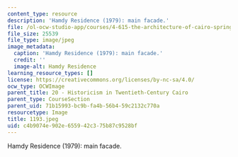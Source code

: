 ```yaml
---
content_type: resource
description: 'Hamdy Residence (1979): main facade.'
file: /ol-ocw-studio-app/courses/4-615-the-architecture-of-cairo-spring-2002/c4b9074e902e655942c375b87c9528bf_1193.jpeg
file_size: 25539
file_type: image/jpeg
image_metadata:
  caption: 'Hamdy Residence (1979): main facade.'
  credit: ''
  image-alt: Hamdy Residence
learning_resource_types: []
license: https://creativecommons.org/licenses/by-nc-sa/4.0/
ocw_type: OCWImage
parent_title: 20 - Historicism in Twentieth-Century Cairo
parent_type: CourseSection
parent_uid: 71b15993-bc9b-fa4b-56b4-59c2132c770a
resourcetype: Image
title: 1193.jpeg
uid: c4b9074e-902e-6559-42c3-75b87c9528bf
---
```

Hamdy Residence (1979): main facade.